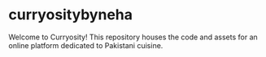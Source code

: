 # curryositybyneha
Welcome to Curryosity! This repository houses the code and assets for an online platform dedicated to Pakistani cuisine.

